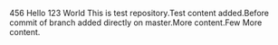  456 Hello 123 World This is test repository.Test content added.Before commit of branch added directly on master.More content.Few More content.
